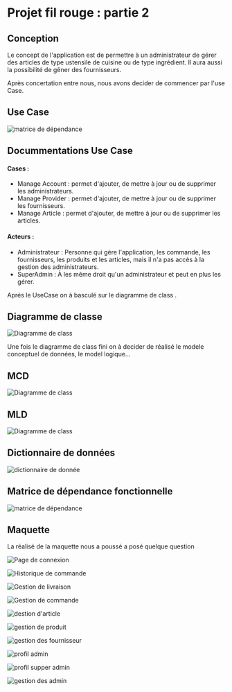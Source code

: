 # Projet fil rouge : partie 2
## Conception
Le concept de l'application est de permettre à un administrateur de gérer des articles de type ustensile de cuisine ou de type ingrédient. Il aura aussi la possibilité de gêner des fournisseurs.

Après concertation entre nous, nous avons decider de commencer par l'use Case.

## Use Case
![matrice de dépendance](https://github.com/BIAOU-ahmed/nestiGestion/blob/master/src/conception/images/useCase.PNG)
## Docummentations Use Case
#### Cases :
- Manage Account : permet d'ajouter, de mettre à jour ou de supprimer les administrateurs.
- Manage Provider :  permet d'ajouter, de mettre à jour ou de supprimer les fournisseurs.
- Manage Article : permet d'ajouter, de mettre à jour ou de supprimer les articles.

#### Acteurs :
- Administrateur : Personne qui gère l'application, les commande, les fournisseurs, les produits et les articles, mais il n'a pas accès à la gestion des administrateurs.
- SuperAdmin : À les même droit qu'un administrateur et peut en plus les gérer.


Aprés le UseCase on à basculé sur le diagramme de class .

## Diagramme de classe
![Diagramme de class](/src/conception/images)


Une fois le diagramme de class fini on à decider de réalisé le modele conceptuel de données, le model logique...
## MCD
![Diagramme de class](/src/conception/images)

## MLD
![Diagramme de class](/src/conception/images)

## Dictionnaire de données
![dictionnaire de donnée](/images/logo.png)
## Matrice de dépendance fonctionnelle
![matrice de dépendance](/images/logo.png)


## Maquette
La réalisé de la maquette nous a poussé a posé quelque question

![Page de connexion](https://github.com/BIAOU-ahmed/nestiGestion/blob/master/src/conception/images/maquette/Connexion.png)

![Historique de commande](https://github.com/BIAOU-ahmed/nestiGestion/blob/master/src/conception/images/maquette/HistoriqueCommandes.png)

![Gestion de livraison](https://github.com/BIAOU-ahmed/nestiGestion/blob/master/src/conception/images/maquette/GestionLivraisons.png)

![Gestion de commande](https://github.com/BIAOU-ahmed/nestiGestion/blob/master/src/conception/images/maquette/GestionCommandes.png)

![destion d'article](https://github.com/BIAOU-ahmed/nestiGestion/blob/master/src/conception/images/maquette/GestionArticles.png)

![gestion de produit](https://github.com/BIAOU-ahmed/nestiGestion/blob/master/src/conception/images/maquette/GestionProduits.png)

![gestion des fournisseur](https://github.com/BIAOU-ahmed/nestiGestion/blob/master/src/conception/images/maquette/GestionFournisseurs.png)

![profil admin](https://github.com/BIAOU-ahmed/nestiGestion/blob/master/src/conception/images/maquette/ProfilAdmin.png)

![profil supper admin](https://github.com/BIAOU-ahmed/nestiGestion/blob/master/src/conception/images/maquette/ProfilSuperAdmin.png)

![gestion des admin](https://github.com/BIAOU-ahmed/nestiGestion/blob/master/src/conception/images/maquette/GestionAdmin.png)




